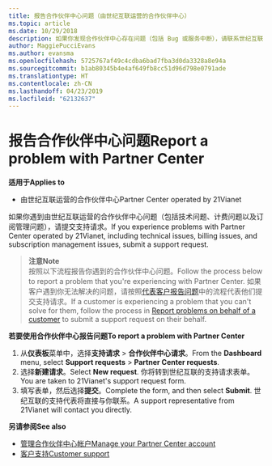 ```yaml
---
title: 报告合作伙伴中心问题（由世纪互联运营的合作伙伴中心）
ms.topic: article
ms.date: 10/29/2018
description: 如果你发现合作伙伴中心存在问题（包括 Bug 或服务中断），请联系世纪互联。
author: MaggiePucciEvans
ms.author: evansma
ms.openlocfilehash: 5725767af49c4cdba6bad7fba3d0da3328a8e94a
ms.sourcegitcommit: b1ab80345b4e4af649fb8cc51d96d798e0791ade
ms.translationtype: HT
ms.contentlocale: zh-CN
ms.lasthandoff: 04/23/2019
ms.locfileid: "62132637"
---
```

# <a name="report-a-problem-with-partner-center"></a><span data-ttu-id="1cfa9-103">报告合作伙伴中心问题</span><span class="sxs-lookup"><span data-stu-id="1cfa9-103">Report a problem with Partner Center</span></span> 


<span data-ttu-id="1cfa9-104">**适用于**</span><span class="sxs-lookup"><span data-stu-id="1cfa9-104">**Applies to**</span></span>

-   <span data-ttu-id="1cfa9-105">由世纪互联运营的合作伙伴中心</span><span class="sxs-lookup"><span data-stu-id="1cfa9-105">Partner Center operated by 21Vianet</span></span>


<span data-ttu-id="1cfa9-106">如果你遇到由世纪互联运营的合作伙伴中心问题（包括技术问题、计费问题以及订阅管理问题），请提交支持请求。</span><span class="sxs-lookup"><span data-stu-id="1cfa9-106">If you experience problems with Partner Center operated by 21Vianet, including technical issues, billing issues, and subscription management issues, submit a support request.</span></span> 

><span data-ttu-id="1cfa9-107">**注意**</span><span class="sxs-lookup"><span data-stu-id="1cfa9-107">**Note**</span></span><br><span data-ttu-id="1cfa9-108">按照以下流程报告你遇到的合作伙伴中心问题。</span><span class="sxs-lookup"><span data-stu-id="1cfa9-108">Follow the process below to report a problem that you're experiencing with Partner Center.</span></span> <span data-ttu-id="1cfa9-109">如果客户遇到你无法解决的问题，请按照[代表客户报告问题](report-problems-on-behalf-of-a-customer.md)中的流程代表他们提交支持请求。</span><span class="sxs-lookup"><span data-stu-id="1cfa9-109">If a customer is experiencing a problem that you can't solve for them, follow the process in [Report problems on behalf of a customer](report-problems-on-behalf-of-a-customer.md) to submit a support request on their behalf.</span></span>

<span data-ttu-id="1cfa9-110">**若要使用合作伙伴中心报告问题**</span><span class="sxs-lookup"><span data-stu-id="1cfa9-110">**To report a problem with Partner Center**</span></span>

1.  <span data-ttu-id="1cfa9-111">从**仪表板**菜单中，选择**支持请求** &gt; **合作伙伴中心请求**。</span><span class="sxs-lookup"><span data-stu-id="1cfa9-111">From the **Dashboard** menu, select **Support requests** &gt; **Partner Center requests**.</span></span>
2.  <span data-ttu-id="1cfa9-112">选择**新建请求**。</span><span class="sxs-lookup"><span data-stu-id="1cfa9-112">Select **New request**.</span></span> <span data-ttu-id="1cfa9-113">你将转到世纪互联的支持请求表单。</span><span class="sxs-lookup"><span data-stu-id="1cfa9-113">You are taken to 21Vianet's support request form.</span></span> 
3.  <span data-ttu-id="1cfa9-114">填写表单，然后选择**提交**。</span><span class="sxs-lookup"><span data-stu-id="1cfa9-114">Complete the form, and then select **Submit**.</span></span> <span data-ttu-id="1cfa9-115">世纪互联的支持代表将直接与你联系。</span><span class="sxs-lookup"><span data-stu-id="1cfa9-115">A support representative from 21Vianet will contact you directly.</span></span>

<span data-ttu-id="1cfa9-116">**另请参阅**</span><span class="sxs-lookup"><span data-stu-id="1cfa9-116">**See also**</span></span>

-   [<span data-ttu-id="1cfa9-117">管理合作伙伴中心帐户</span><span class="sxs-lookup"><span data-stu-id="1cfa9-117">Manage your Partner Center account</span></span>](partner-center-account-setup.md)
-   [<span data-ttu-id="1cfa9-118">客户支持</span><span class="sxs-lookup"><span data-stu-id="1cfa9-118">Customer support</span></span>](customer-support.md)

 




